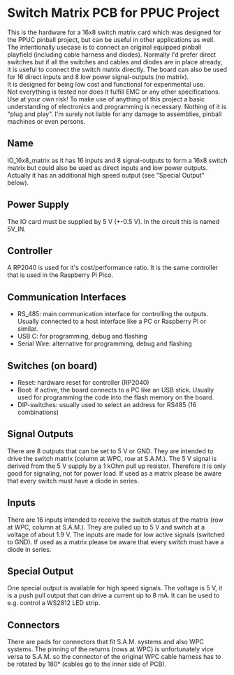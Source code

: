 # Switch Matrix PCB for PPUC Project
This is the hardware for a 16x8 switch matrix card which was designed for the PPUC pinball project, but can be useful in other applications as well. The intentionally usecase is to connect an original equipped pinball playfield (including cable harness and diodes). Normally I'd prefer direct switches but if all the switches and cables and diodes are in place already, it is useful to connect the switch matrix directly. The board can also be used for 16 direct inputs and 8 low power signal-outputs (no matrix).  
It is designed for being low cost and functional for experimental use.  
Not everything is tested nor does it fulfill EMC or any other specifications.  
Use at your own risk!
To make use of anything of this project a basic understanding of electronics and programming is necessary. Nothing of it is "plug and play". I'm surely not liable for any damage to assemblies, pinball machines or even persons.

<!---
## Picture of the Board
![PCB Pic](IO_16x8_matrix/PCB_IO_16x8_matrix.jpg)
-->

## Name
IO_16x8_matrix as it has 16 inputs and 8 signal-outputs to form a 16x8 switch matrix but could also be used as direct inputs and low power outputs. Actually it has an additional high speed output (see "Special Output" below).  

## Power Supply
The IO card must be supplied by 5 V (+-0.5 V). In the circuit this is named 5V_IN.

## Controller
A RP2040 is used for it's cost/performance ratio. It is the same controller that is used in the Raspberry Pi Pico.

## Communication Interfaces
* RS_485: main communication interface for controlling the outputs. Usually connected to a host interface like a PC or Raspberry Pi or similar.
* USB C: for programming, debug and flashing
* Serial Wire: alternative for programming, debug and flashing

## Switches (on board)
* Reset: hardware reset for controller (RP2040)
* Boot: if active, the board connects to a PC like an USB stick. Usually used for programming the code into the flash memory on the board.
* DIP-switches: usually used to select an address for RS485 (16 combinations)

## Signal Outputs
There are 8 outputs that can be set to 5 V or GND. They are intended to drive the switch matrix (column at WPC, row at S.A.M.). The 5 V signal is derived from the 5 V supply by a 1 kOhm pull up resistor. Therefore it is only good for signaling, not for power load. If used as a matrix please be aware that every switch must have a diode in series.

## Inputs
There are 16 inputs intended to receive the switch status of the matrix (row at WPC, column at S.A.M.). They are pulled up to 5 V and switch at a voltage of about 1.9 V. The inputs are made for low active signals (switched to GND). If used as a matrix please be aware that every switch must have a diode in series.

## Special Output
One special output is available for high speed signals. The voltage is 5 V, it is a push pull output that can drive a current up to 8 mA. It can be used to e.g. control a WS2812 LED strip.

## Connectors
There are pads for connectors that fit S.A.M. systems and also WPC systems. The pinning of the returns (rows at WPC) is unfortunately vice versa to S.A.M. so the connector of the original WPC cable harness has to be rotated by 180° (cables go to the inner side of PCB).





